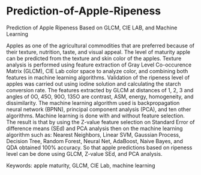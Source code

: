 # Prediction-of-Apple-Ripeness
Prediction of Apple Ripeness Based on GLCM, CIE LAB, and Machine Learning

Apples as one of the agricultural commodities that are preferred because of their texture, nutrition, taste, and visual appeal. The level of maturity apple can be predicted from the texture and skin color of the apples. Texture analysis is performed using feature extraction of Gray Level Co-occurence Matrix (GLCM), CIE Lab color space to analyze color, and combining both features in machine learning algorithms. Validation of the ripeness level of apples was carried out using iodine solution and calculating the starch conversion rate. The features extracted by GLCM at distances of 1, 2, 3 and angles of 0O, 45O, 90O, 135O are contrast, ASM, energy, homogeneity, and dissimilarity. The machine learning algorithm used is backpropagation neural network (BPNN), principal component analysis (PCA), and ten other algorithms. Machine learning is done with and without feature selection. The result is that by using the Z-value feature selection on Standard Error of difference means (SEd)
and PCA analysis then on the machine learning algorithm such as: Nearest Neighbors, Linear SVM, Gaussian Process, Decision Tree, Random Forest, Neural Net, AdaBoost,
Naive Bayes, and QDA obtained 100% accuracy. So that apple predictions based on ripeness level can be done using GLCM, Z-value SEd, and PCA analysis.

Keywords: apple maturity, GLCM, CIE Lab, machine learning 
